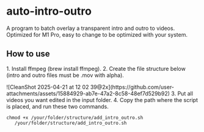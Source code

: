 # auto-intro-outro
A program to batch overlay a transparent intro and outro to videos. Optimized for M1 Pro, easy to change to be optimized with your system.

<h2>How to use</h2>
1. Install ffmpeg (brew install ffmpeg).
2. Create the file structure below (intro and outro files must be .mov with alpha). <p>
![CleanShot 2025-04-21 at 12 02 39@2x](https://github.com/user-attachments/assets/15884929-ab7e-47a2-8c58-48ef7d529b92)
3. Put all videos you want edited in the input folder.
4. Copy the path where the script is placed, and run these two commands. <p>
   <code>chmod +x /your/folder/structure/add_intro_outro.sh
   /your/folder/structure/add_intro_outro.sh</code>
